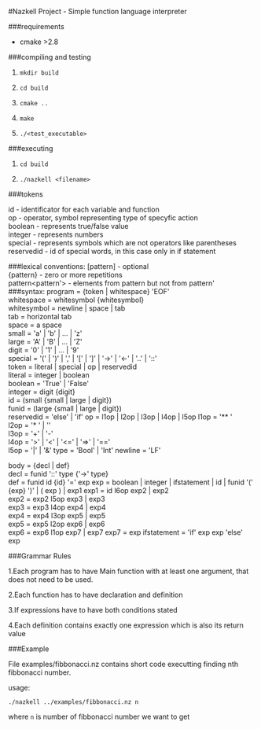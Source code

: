 #Nazkell Project - Simple function language interpreter

###requirements

- cmake >2.8

###compiling and testing
1. `mkdir build`

2. `cd build`

3. `cmake ..`

4. `make`

5. `./<test_executable>`

###executing

1. `cd build`

2. `./nazkell <filename>`

###tokens

  id - identificator for each variable and function  
  op - operator, symbol representing type of specyfic action  
  boolean - represents true/false value  
  integer - represents numbers  
  special - represents symbols which are not operators like parentheses  
  reservedid - id of special words, in this case only in if statement  

###lexical conventions:
  [pattern] - optional  
  {pattern} - zero or more repetitions  
  pattern<pattern'> - elements from pattern but not from pattern'  
###syntax:
  program     = {token | whitespace} 'EOF'  
  whitespace  = whitesymbol {whitesymbol}  
  whitesymbol = newline | space | tab  
  tab         = horizontal tab  
  space       = a space  
  small       = 'a' | 'b' | ... | 'z'  
  large       = 'A' | 'B' | ... | 'Z'  
  digit       = '0' | '1' | ... | '9'  
  special     = '(' | ')' | ',' | '[' | ']' | '->' | '<-' | '..' | '::'  
  token       =	literal | special | op | reservedid  
  literal     = integer | boolean  
  boolean     = 'True' | 'False'  
  integer     = digit {digit}  
  id          = (small {small | large | digit})  
  funid       = (large {small | large | digit})  
  reservedid  = 'else' | 'if'
  op          = l1op | l2op | l3op | l4op | l5op
  l1op        = '** '  
  l2op        = '* ' | '\'  
  l3op        = '+' | '-'  
  l4op        = '>' | '<' | '<=' | '=>' | '=='     
  l5op        = '|' | '&'
  type        = 'Bool' | 'Int' 
  newline     = 'LF'  
  
  body        = {decl | def}  
  decl        = funid '::' type {'->' type}   
  def         = funid id {id} '=' exp 
  exp         = boolean | integer | ifstatement | id | funid '(' {exp} ')' 
                | ( exp ) | exp1
  exp1        = id l6op exp2 | exp2   
  exp2        = exp2 l5op exp3 | exp3  
  exp3        = exp3 l4op exp4 | exp4  
  exp4        = exp4 l3op exp5 | exp5  
  exp5        = exp5 l2op exp6 | exp6  
  exp6        = exp6 l1op exp7 | exp7 
  exp7        = exp
  ifstatement = 'if' exp exp 'else' exp 

###Grammar Rules

1.Each program has to have Main function with at least one argument, that does not need to be used.

2.Each function has to have declaration and definition

3.If expressions have to have both conditions stated

4.Each definition contains exactly one expression which is also its return value

###Example

File examples/fibbonacci.nz contains short code executting finding nth fibbonacci number.

usage:

`./nazkell ../examples/fibbonacci.nz n`

where `n` is number of fibbonacci number we want to get
